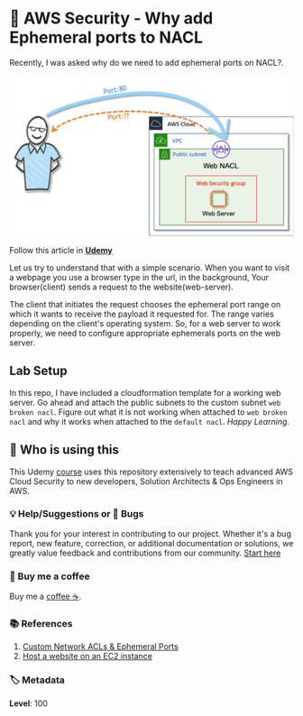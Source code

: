 # 👮 AWS Security - Why add Ephemeral ports to NACL

Recently, I was asked why do we need to add ephemeral ports on NACL?.

![why-add-ephemeral-ports-on-nacl](images/why-add-ephemeral-ports-on-nacl.png)

Follow this article in **[Udemy][101]**

Let us try to understand that with a simple scenario. When you want to visit a webpage you use a browser type in the url, in the background, Your browser(client) sends a request to the website(web-server).

The client that initiates the request chooses the ephemeral port range on which it wants to receive the payload it requested for. The range varies depending on the client's operating system. So, for a web server to work properly, we need to configure appropriate ephemerals ports on the web server.

## Lab Setup

  In this repo, I have included a cloudformation template for a working web server. Go ahead and attach the public subnets to the custom subnet `web broken nacl`. Figure out what it is not working when attached to `web broken nacl` and why it works when attached to the `default nacl`. _Happy Learning_.

## 📌 Who is using this

This Udemy [course][101] uses this repository extensively to teach advanced AWS Cloud Security to new developers, Solution Architects & Ops Engineers in AWS.

### 💡 Help/Suggestions or 🐛 Bugs

Thank you for your interest in contributing to our project. Whether it's a bug report, new feature, correction, or additional documentation or solutions, we greatly value feedback and contributions from our community. [Start here][200]

### 👋 Buy me a coffee

Buy me a [coffee ☕][900].

### 📚 References

1. [Custom Network ACLs & Ephemeral Ports][1]
1. [Host a website on an EC2 instance][2]

### 🏷️ Metadata

**Level**: 100

[1]: https://docs.aws.amazon.com/en_pv/vpc/latest/userguide/vpc-network-acls.html#nacl-ephemeral-ports

[2]: https://aws.amazon.com/premiumsupport/knowledge-center/connect-http-https-ec2/

[100]: https://www.udemy.com/course/aws-cloud-security/?referralCode=B7F1B6C78B45ADAF77A9

[101]: https://www.udemy.com/course/aws-cloud-security-proactive-way/?referralCode=71DC542AD4481309A441

[102]: https://www.udemy.com/course/aws-cloud-development-kit-from-beginner-to-professional/?referralCode=E15D7FB64E417C547579

[103]: https://www.udemy.com/course/aws-cloudformation-basics?referralCode=93AD3B1530BC871093D6

[200]: https://github.com/miztiik/dev-sec-ops/issues

[899]: https://www.udemy.com/user/n-kumar/

[900]: https://ko-fi.com/miztiik
